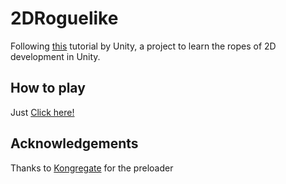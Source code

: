 # 2DRoguelike
Following [this](https://unity3d.com/jp/learn/tutorials/s/2d-roguelike-tutorial) tutorial by Unity, a project to learn 
the ropes of 2D development in Unity.

## How to play
Just [Click here!](https://theonegaron.github.io/2DRoguelike)

## Acknowledgements
Thanks to [Kongregate](https://github.com/kongregate/webgl-preloader) for the preloader
